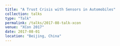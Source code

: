 ```yaml
---
title: "A Trust Crisis with Sensors in Automobiles"
collection: talks
type: "Talk"
permalink: /talks/2017-08-talk-xcon
venue: "XCon 2017"
date: 2017-08-01
location: "Beijing, China"
---
```


<!-- [More information here](http://example2.com)

This is a description of your talk, which is a markdown files that can be all markdown-ified like any other post. Yay markdown! -->
